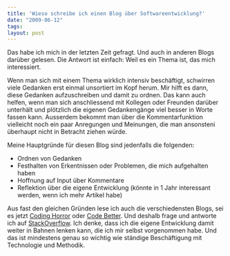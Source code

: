 ```yaml
---
title: 'Wieso schreibe ich einen Blog über Softwareentwicklung?'
date: "2009-06-12"
tags: 
layout: post
---
```

Das habe ich mich in der letzten Zeit gefragt. Und auch in anderen Blogs dar&uuml;ber gelesen. Die Antwort ist einfach: Weil es ein Thema ist, das mich interessiert.

Wenn man sich mit einem Thema wirklich intensiv besch&auml;ftigt, schwirren viele Gedanken erst einmal unsortiert im Kopf herum. Mir hilft es dann, diese Gedanken aufzuschreiben und damit zu ordnen. Das kann auch helfen, wenn man sich anschliessend mit Kollegen oder Freunden dar&uuml;ber unterh&auml;lt und pl&ouml;tzlich die eigenen Gedankeng&auml;nge viel besser in Worte fassen kann. Ausserdem bekommt man über die Kommentarfunktion vielleicht noch ein paar Anregungen und Meinungen, die man ansonsteni überhaupt nicht in Betracht ziehen w&uuml;rde.

Meine Hauptgr&uuml;nde f&uuml;r diesen Blog sind jedenfalls die folgenden:

* Ordnen von Gedanken
* Festhalten von Erkentnissen oder Problemen, die mich aufgehalten haben
* Hoffnung auf Input über Kommentare
* Reflektion über die eigene Entwicklung (k&ouml;nnte in 1 Jahr interessant werden, wenn ich mehr Artikel habe)

Aus fast den gleichen Gr&uuml;nden lese ich auch die verschiedensten Blogs, sei es jetzt <a href="http://www.codinghorror.com/blog/">Coding Horror</a> oder <a href="http://codebetter.com/">Code Better</a>. Und deshalb frage und antworte ich auf <a href="http://stackoverflow.com/">StackOverflow</a>. Ich denke, dass ich die eigene Entwicklung damit weiter in Bahnen lenken kann, die ich mir selbst vorgenommen habe. Und das ist mindestens genau so wichtig wie st&auml;ndige Besch&auml;ftigung mit Technologie und Methodik.

